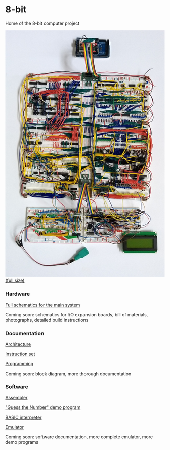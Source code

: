 # 8-bit
Home of the 8-bit computer project

![photo](pics/main_thumb.jpg)
[(full size)](pics/main.jpg)

### Hardware
[Full schematics for the main system](schematics/main_combined_cleaned.jpg)

Coming soon: schematics for I/O expansion boards, bill of materials, photographs, detailed build instructions

### Documentation
[Architecture](docs/arch.md)

[Instruction set](docs/isa.md)

[Programming](docs/programming.md)

Coming soon: block diagram, more thorough documentation

### Software
[Assembler](software/assembler.py)

["Guess the Number" demo program](software/guess%20the%20number%20v4.asm)

[BASIC interpreter](software/basic.asm)

[Emulator](software/sim%20v5.py)

Coming soon: software documentation, more complete emulator, more demo programs
